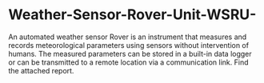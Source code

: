 # Weather-Sensor-Rover-Unit-WSRU-
An automated weather sensor Rover is an instrument that measures and records meteorological parameters using sensors without intervention of humans. The measured parameters can be stored in a built-in data logger or can be transmitted to a remote location via a communication link.
Find the attached report.
